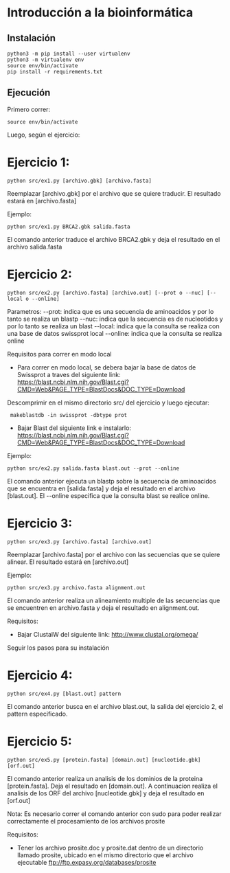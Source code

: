 # Introducción a la bioinformática

## Instalación

```
python3 -m pip install --user virtualenv
python3 -m virtualenv env
source env/bin/activate
pip install -r requirements.txt
```

## Ejecución

Primero correr:
```
source env/bin/activate
```
Luego, según el ejercicio:

# Ejercicio 1:

```
python src/ex1.py [archivo.gbk] [archivo.fasta]
```
Reemplazar [archivo.gbk] por el archivo que se quiere traducir. El resultado estará en [archivo.fasta]

Ejemplo:

```
python src/ex1.py BRCA2.gbk salida.fasta
```
El comando anterior traduce el archivo BRCA2.gbk y deja el resultado en el archivo salida.fasta

# Ejercicio 2:

```
python src/ex2.py [archivo.fasta] [archivo.out] [--prot o --nuc] [--local o --online]
```
Parametros:
--prot: indica que es una secuencia de aminoacidos y por lo tanto se realiza un blastp
--nuc: indica que la secuencia es de nucleotidos y por lo tanto se realiza un blast
--local: indica que la consulta se realiza con una base de datos swissprot local
--online: indica que la consulta se realiza online

Requisitos para correr en modo local

- Para correr en modo local, se debera bajar la base de datos de Swissprot a traves del siguiente link:
https://blast.ncbi.nlm.nih.gov/Blast.cgi?CMD=Web&PAGE_TYPE=BlastDocs&DOC_TYPE=Download

Descomprimir en el mismo directorio src/ del ejercicio y luego ejecutar:
```
 makeblastdb -in swissprot -dbtype prot
 ```
- Bajar Blast del siguiente link e instalarlo:
https://blast.ncbi.nlm.nih.gov/Blast.cgi?CMD=Web&PAGE_TYPE=BlastDocs&DOC_TYPE=Download 

Ejemplo:

```
python src/ex2.py salida.fasta blast.out --prot --online
```

El comando anterior ejecuta un blastp sobre la secuencia de aminoacidos que se encuentra en [salida.fasta] y deja el resultado en el archivo [blast.out]. El --online especifica que la consulta blast se realice online.


# Ejercicio 3:

```
python src/ex3.py [archivo.fasta] [archivo.out] 
```
Reemplazar [archivo.fasta] por el archivo con las secuencias que se quiere alinear. El resultado estará en [archivo.out]

Ejemplo:

```
python src/ex3.py archivo.fasta alignment.out
```

El comando anterior realiza un alineamiento multiple de las secuencias que se encuentren en archivo.fasta y deja el resultado en alignment.out. 

Requisitos:
 - Bajar ClustalW del siguiente link: 
 http://www.clustal.org/omega/ 
 
 Seguir los pasos para su instalación
 
 # Ejercicio 4:
 
 ```
python src/ex4.py [blast.out] pattern 
```
El comando anterior busca en el archivo blast.out, la salida del ejercicio 2, el pattern especificado. 

 # Ejercicio 5:
 
 ```
python src/ex5.py [protein.fasta] [domain.out] [nucleotide.gbk] [orf.out] 
```
El comando anterior realiza un analisis de los dominios de la proteina [protein.fasta]. Deja el resultado en [domain.out]. A continuacion realiza el analisis de los ORF del archivo [nucleotide.gbk] y deja el resultado en [orf.out]

Nota:
Es necesario correr el comando anterior con sudo para poder realizar correctamente el procesamiento de los archivos prosite

Requisitos:
 - Tener los archivo prosite.doc y prosite.dat dentro de un directorio llamado prosite, ubicado en el mismo directorio que el archivo ejecutable
ftp://ftp.expasy.org/databases/prosite

 
 







